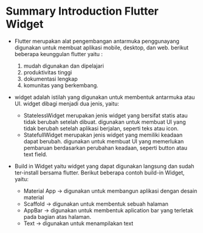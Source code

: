 # Summary Introduction Flutter Widget

- Flutter merupakan alat pengembangan antarmuka penggunayang digunakan untuk membuat aplikasi mobile, desktop, dan web. berikut beberapa keunggulan flutter yaitu : 
  1. mudah digunakan dan dipelajari
  2. produktivitas tinggi
  3. dokumentasi lengkap 
  4. komunitas yang berkembang.

- widget adalah istilah yang digunakan untuk membentuk antarmuka atau UI. widget dibagi menjadi dua jenis, yaitu:

  - StatelessWidget merupakan jenis widget yang bersifat statis atau tidak berubah setelah dibuat. digunakan untuk membuat UI yang tidak berubah setelah aplikasi berjalan, seperti teks atau icon.
  - StatefullWidget merupakan jenis widget yang memiliki keadaan dapat berubah. digunakan untuk membuat UI yang memerlukan pembaruan berdasarkan perubahan keadaan, seperti button atau text field.

- Build in Widget yaitu widget yang dapat digunakan langsung dan sudah ter-install bersama flutter. Berikut beberapa contoh build-in Widget, yaitu:
  - Material App -> digunakan untuk membangun aplikasi dengan desain material
  - Scaffold -> digunakan untuk membentuk sebuah halaman
  - AppBar -> digunakan untuk membentuk aplication bar yang terletak pada bagian atas halaman.
  - Text -> digunakan untuk menampilakan text